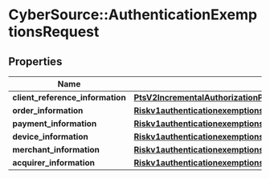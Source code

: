 # CyberSource::AuthenticationExemptionsRequest

## Properties
Name | Type | Description | Notes
------------ | ------------- | ------------- | -------------
**client_reference_information** | [**PtsV2IncrementalAuthorizationPatch201ResponseClientReferenceInformation**](PtsV2IncrementalAuthorizationPatch201ResponseClientReferenceInformation.md) |  | [optional] 
**order_information** | [**Riskv1authenticationexemptionsOrderInformation**](Riskv1authenticationexemptionsOrderInformation.md) |  | [optional] 
**payment_information** | [**Riskv1authenticationexemptionsPaymentInformation**](Riskv1authenticationexemptionsPaymentInformation.md) |  | [optional] 
**device_information** | [**Riskv1authenticationexemptionsDeviceInformation**](Riskv1authenticationexemptionsDeviceInformation.md) |  | [optional] 
**merchant_information** | [**Riskv1authenticationexemptionsMerchantInformation**](Riskv1authenticationexemptionsMerchantInformation.md) |  | [optional] 
**acquirer_information** | [**Riskv1authenticationexemptionsAcquirerInformation**](Riskv1authenticationexemptionsAcquirerInformation.md) |  | [optional] 


